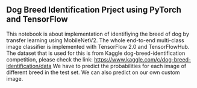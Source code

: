 ## Dog Breed Identification Prject using PyTorch and TensorFlow
This notebook is about implementation of identifiying the breed of dog by transfer learning using MobileNetV2. The whole end-to-end multi-class image classifier is implemented with TensorFlow 2.0 and TensorFlowHub.
The dataset that is used for this is from Kaggle dog-breed-identification competition, please check the link: https://www.kaggle.com/c/dog-breed-identification/data
We have to predict the probabilities for each image of different breed in the test set. We can also predict on our own custom image.
